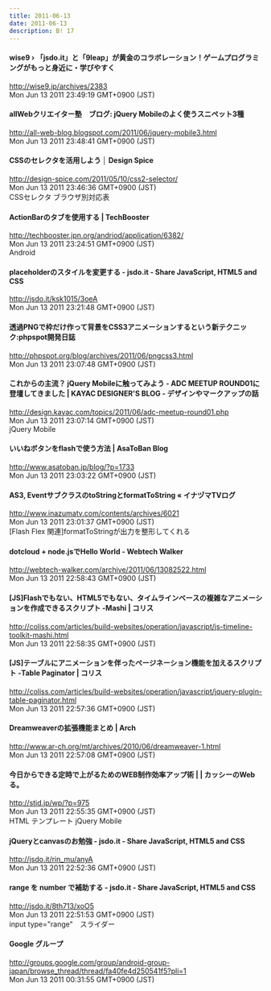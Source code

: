 ```yaml
---
title: 2011-06-13
date: 2011-06-13
description: B! 17
---
```


#### wise9 › 「jsdo.it」と「9leap」が黄金のコラボレーション！ゲームプログラミングがもっと身近に・学びやすく
http://wise9.jp/archives/2383<br>
Mon Jun 13 2011 23:49:19 GMT+0900 (JST)<br>


#### allWebクリエイター塾　ブログ: jQuery Mobileのよく使うスニペット3種
http://all-web-blog.blogspot.com/2011/06/jquery-mobile3.html<br>
Mon Jun 13 2011 23:48:41 GMT+0900 (JST)<br>


#### CSSのセレクタを活用しよう │ Design Spice
http://design-spice.com/2011/05/10/css2-selector/<br>
Mon Jun 13 2011 23:46:36 GMT+0900 (JST)<br>
CSSセレクタ ブラウザ別対応表


#### ActionBarのタブを使用する | TechBooster
http://techbooster.jpn.org/andriod/application/6382/<br>
Mon Jun 13 2011 23:24:51 GMT+0900 (JST)<br>
Android


#### placeholderのスタイルを変更する - jsdo.it - Share JavaScript, HTML5 and CSS
http://jsdo.it/ksk1015/3oeA<br>
Mon Jun 13 2011 23:21:48 GMT+0900 (JST)<br>


#### 透過PNGで枠だけ作って背景をCSS3アニメーションするという新テクニック:phpspot開発日誌
http://phpspot.org/blog/archives/2011/06/pngcss3.html<br>
Mon Jun 13 2011 23:07:48 GMT+0900 (JST)<br>


#### これからの主流？ jQuery Mobileに触ってみよう - ADC MEETUP ROUND01に登壇してきました | KAYAC DESIGNER'S BLOG - デザインやマークアップの話
http://design.kayac.com/topics/2011/06/adc-meetup-round01.php<br>
Mon Jun 13 2011 23:07:14 GMT+0900 (JST)<br>
jQuery Mobile


#### いいねボタンをflashで使う方法 | AsaToBan Blog
http://www.asatoban.jp/blog/?p=1733<br>
Mon Jun 13 2011 23:03:22 GMT+0900 (JST)<br>


#### AS3, EventサブクラスのtoStringとformatToString « イナヅマTVログ
http://www.inazumatv.com/contents/archives/6021<br>
Mon Jun 13 2011 23:01:37 GMT+0900 (JST)<br>
[Flash Flex 関連]formatToStringが出力を整形してくれる


#### dotcloud + node.jsでHello World - Webtech Walker
http://webtech-walker.com/archive/2011/06/13082522.html<br>
Mon Jun 13 2011 22:58:43 GMT+0900 (JST)<br>


####   [JS]Flashでもない、HTML5でもない、タイムラインベースの複雑なアニメーションを作成できるスクリプト -Mashi | コリス
http://coliss.com/articles/build-websites/operation/javascript/js-timeline-toolkit-mashi.html<br>
Mon Jun 13 2011 22:58:35 GMT+0900 (JST)<br>


####   [JS]テーブルにアニメーションを伴ったページネーション機能を加えるスクリプト -Table Paginator | コリス
http://coliss.com/articles/build-websites/operation/javascript/jquery-plugin-table-paginator.html<br>
Mon Jun 13 2011 22:57:36 GMT+0900 (JST)<br>


#### Dreamweaverの拡張機能まとめ | Arch
http://www.ar-ch.org/mt/archives/2010/06/dreamweaver-1.html<br>
Mon Jun 13 2011 22:57:08 GMT+0900 (JST)<br>


#### 今日からできる定時で上がるためのWEB制作効率アップ術 | | カッシーのWebる。
http://stid.jp/wp/?p=975<br>
Mon Jun 13 2011 22:55:35 GMT+0900 (JST)<br>
HTML テンプレート jQuery Mobile


#### jQueryとcanvasのお勉強 - jsdo.it - Share JavaScript, HTML5 and CSS
http://jsdo.it/rin_mu/anyA<br>
Mon Jun 13 2011 22:52:36 GMT+0900 (JST)<br>


#### range を number で補助する - jsdo.it - Share JavaScript, HTML5 and CSS
http://jsdo.it/8th713/xoO5<br>
Mon Jun 13 2011 22:51:53 GMT+0900 (JST)<br>
input type="range"　スライダー


#### Google グループ
http://groups.google.com/group/android-group-japan/browse_thread/thread/fa40fe4d250541f5?pli=1<br>
Mon Jun 13 2011 00:31:55 GMT+0900 (JST)<br>


